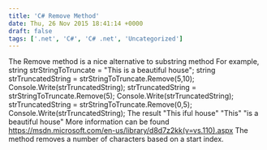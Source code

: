 ```yaml
---
title: 'C# Remove Method'
date: Thu, 26 Nov 2015 18:41:14 +0000
draft: false
tags: ['.net', 'C#', 'C# .net', 'Uncategorized']
---
```


The Remove method is a nice alternative to substring method For example, string strStringToTruncate = "This is a beautiful house"; string strTruncatedString = strStringToTruncate.Remove(5,10); Console.Write(strTruncatedString); strTruncatedString = strStringToTruncate.Remove(5); Console.Write(strTruncatedString); strTruncatedString = strStringToTruncate.Remove(0,5); Console.Write(strTruncatedString); The result "This iful house" "This" "is a beautiful house" More information can be found https://msdn.microsoft.com/en-us/library/d8d7z2kk(v=vs.110).aspx The method removes a number of characters based on a start index.